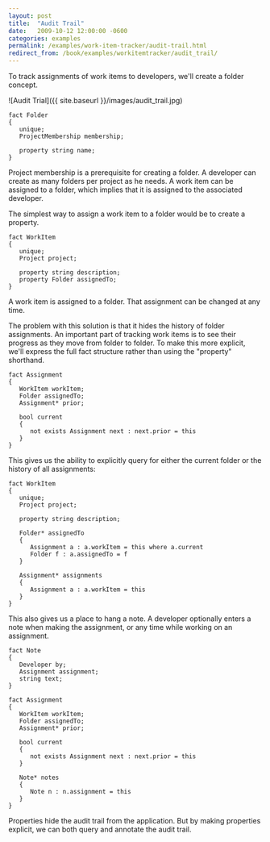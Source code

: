 ```yaml
---
layout: post
title:  "Audit Trail"
date:   2009-10-12 12:00:00 -0600
categories: examples
permalink: /examples/work-item-tracker/audit-trail.html
redirect_from: /book/examples/workitemtracker/audit_trail/
---
```


To track assignments of work items to developers, we'll create a folder concept.

![Audit Trial]({{ site.baseurl }}/images/audit_trail.jpg)

```
fact Folder
{
   unique;
   ProjectMembership membership;
   
   property string name;
}
```

Project membership is a prerequisite for creating a folder. A developer can create as many folders per project as he needs. A work item can be assigned to a folder, which implies that it is assigned to the associated developer.

The simplest way to assign a work item to a folder would be to create a property.

```
fact WorkItem
{
   unique;
   Project project;

   property string description;
   property Folder assignedTo;
}
```

A work item is assigned to a folder. That assignment can be changed at any time.

The problem with this solution is that it hides the history of folder assignments. An important part of tracking work items is to see their progress as they move from folder to folder. To make this more explicit, we'll express the full fact structure rather than using the "property" shorthand.

```
fact Assignment
{
   WorkItem workItem;
   Folder assignedTo;
   Assignment* prior;
   
   bool current
   {
      not exists Assignment next : next.prior = this
   }
}
```

This gives us the ability to explicitly query for either the current folder or the history of all assignments:

```
fact WorkItem
{
   unique;
   Project project;

   property string description;
   
   Folder* assignedTo
   {
      Assignment a : a.workItem = this where a.current
      Folder f : a.assignedTo = f
   }
   
   Assignment* assignments
   {
      Assignment a : a.workItem = this
   }
}
```

This also gives us a place to hang a note. A developer optionally enters a note when making the assignment, or any time while working on an assignment.

```
fact Note
{
   Developer by;
   Assignment assignment;
   string text;
}

fact Assignment
{
   WorkItem workItem;
   Folder assignedTo;
   Assignment* prior;
   
   bool current
   {
      not exists Assignment next : next.prior = this
   }
   
   Note* notes
   {
      Note n : n.assignment = this
   }
}
```

Properties hide the audit trail from the application. But by making properties explicit, we can both query and annotate the audit trail.

